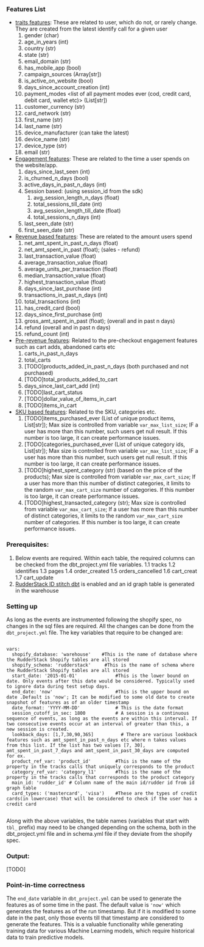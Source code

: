 ### Features List

- [traits features](https://github.com/rudderlabs/dbt_shopify_features/tree/main/models/intermediate_tables/rs_user_traits): These are related to user, which do not, or rarely change. They are created from the latest identify call for a given user
    1. gender (char)
    2. age_in_years (int)
    3. country (str)
    4. state (str)
    5. email_domain (str)
    6. has_mobile_app (bool)
    7. campaign_sources (Array[str])
    8. is_active_on_website (bool)
    9. days_since_account_creation (int)
    10. payment_modes <list of all payment modes ever (cod, credit card, debit card, wallet etc)> (List[str])
    11. customer_currency (str) 
    12. card_network (str)
    13. first_name (str)
    14. last_name (str)
    15. device_manufacturer (can take the latest)
    16. device_name (str)
    17. device_type (str)
    18. email (str)
- [Engagement features](https://github.com/rudderlabs/dbt_shopify_features/tree/main/models/intermediate_tables/rs_engagement_features): These are related to the time a user spends on the website/app.
    1. days_since_last_seen (int)
    2. is_churned_n_days (bool)
    3. active_days_in_past_n_days (int)
    4. Session based:  (using session_id from the sdk)
        1. avg_session_length_n_days (float)
        2. total_sessions_till_date (int)  
        3. avg_session_length_till_date (float)
        4. total_sessions_n_days (int)
    5. last_seen_date (str)
    6. first_seen_date (str)
- [Revenue based features](https://github.com/rudderlabs/dbt_shopify_features/tree/main/models/intermediate_tables/rs_revenue_features): These are related to the amount users spend
    1. net_amt_spent_in_past_n_days (float)
    2. net_amt_spent_in_past (float); (sales - refund)
    3. last_transaction_value (float)
    4. average_transaction_value (float)
    5. average_units_per_transaction (float)
    6. median_transaction_value (float)
    7. highest_transaction_value (float)
    8. days_since_last_purchase (int)
    9. transactions_in_past_n_days (int)
    10. total_transactions (int)
    11. has_credit_card (bool)
    12. days_since_first_purchase (int)
    13. gross_amt_spent_in_past (float); (overall and in past n days)
    14. refund (overall and in past n days)
    15. refund_count (int)
- [Pre-revenue features](https://github.com/rudderlabs/dbt_shopify_features/tree/main/models/intermediate_tables/rs_pre_revenue_features): Related to the pre-checkout engagement features such as cart adds, abandoned carts etc
    1. carts_in_past_n_days
    2. total_carts
    3. [TODO]products_added_in_past_n_days (both purchased and not purchased)
    4. [TODO]total_products_added_to_cart
    5. days_since_last_cart_add (int)
    6. [TODO]last_cart_status 
    7. [TODO]dollar_value_of_items_in_cart
    8. [TODO]items_in_cart
- [SKU based features](https://github.com/rudderlabs/dbt_shopify_features/tree/main/models/intermediate_tables/rs_sku_features): Related to the SKU, categories etc. 
    1. [TODO]items_purchased_ever (List of unique product items, List[str]); Max size is controlled from variable `var_max_list_size`; IF a user has more than this number, such users get null result. If this number is too large, it can create performance issues.
    2. [TODO]categories_purchased_ever (List of unique category ids, List[str]); Max size is controlled from variable `var_max_list_size`; IF a user has more than this number, such users get null result. If this number is too large, it can create performance issues.
    3. [TODO]highest_spent_category (str) (based on the price of the products); Max size is controlled from variable `var_max_cart_size`; If a user has more than this number of distinct categories, it limits to the random `var_max_cart_size` number of categories. If this number is too large, it can create performance issues.
    4. [TODO]highest_transacted_category (str); Max size is controlled from variable `var_max_cart_size`; If a user has more than this number of distinct categories, it limits to the random `var_max_cart_size` number of categories. If this number is too large, it can create performance issues.

### Prerequisites:
1. Below events are required. Within each table, the required columns can be checked from the dbt_project.yml file variables.
    1.1 tracks
    1.2 identifies
    1.3 pages
    1.4 order_created
    1.5 orders_cancelled
    1.6 cart_creat
    1.7 cart_update
2. [RudderStack ID stitch dbt](https://hub.getdbt.com/rudderlabs/id_stitching/latest/) is enabled and an id graph table is generated in the warehouse

### Setting up

As long as the events are instrumented following the shopify spec, no changes in the sql files are required. All the changes can be done from the `dbt_project.yml` file. The key variables that require to be changed are:

```

vars:
  shopify_database: 'warehouse'    #This is the name of database where the RudderStack Shopify tables are all stored
  shopify_schema: 'rudderstack'     #This is the name of schema where the RudderStack Shopify tables are all stored
  start_date: '2015-01-01'              #This is the lower bound on date. Only events after this date would be considered. Typically used to ignore data during test setup days. 
  end_date: 'now'                       #This is the upper bound on date .Default is 'now'; It can be modified to some old date to create snapshot of features as of an older timestamp
  date_format: 'YYYY-MM-DD'             # This is the date format
  session_cutoff_in_sec: 1800           # A session is a continuous sequence of events, as long as the events are within this interval. If two consecutive events occur at an interval of greater than this, a new session is created.
  lookback_days: [1,7,30,90,365]          # There are various lookback features such as amt_spent_in_past_n_days etc where n takes values from this list. If the list has two values [7, 30], amt_spent_in_past_7_days and amt_spent_in_past_30_days are computed for ex.
  product_ref_var: 'product_id'         #This is the name of the property in the tracks calls that uniquely corresponds to the product
  category_ref_var: 'category_l1'       #This is the name of the property in the tracks calls that corresponds to the product category
  main_id: 'rudder_id' # Column name of the main id/rudder id from id graph table
  card_types: ('mastercard', 'visa')    #These are the types of credit cards(in lowercase) that will be considered to check if the user has a credit card 
 

```

Along with the above variables, the table names (variables that start with `tbl_` prefix) may need to be changed depending on the schema, both in the dbt_project.yml file and in schema.yml file if they deviate from the shopify spec. 


### Output:
[TODO]

### Point-in-time correctness
The `end_date` variable in `dbt_project.yml` can be used to generate the features as of some time in the past. The default value is `'now'` which generates the features as of the run timestamp. But if it is modified to some date in the past, only those events till that timestamp are considered to generate the features. This is a valuable functionality while generating training data for various Machine Learning models, which require historical data to train predictive models.